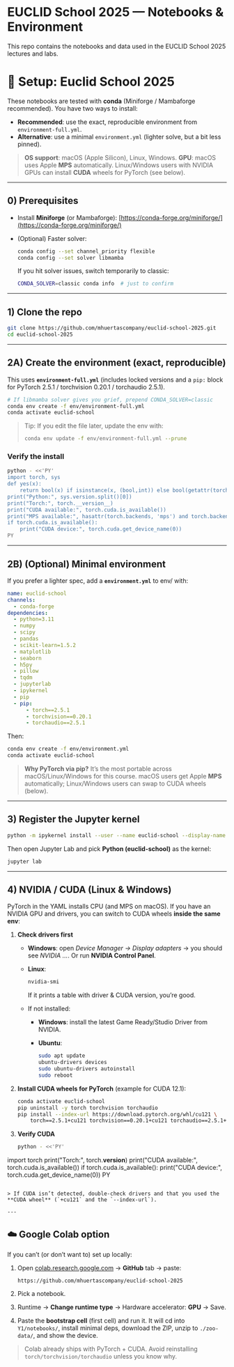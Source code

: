 # EUCLID School 2025 — Notebooks & Environment

This repo contains the notebooks and data used in the EUCLID School 2025 lectures and labs.


# 🔧 Setup: Euclid School 2025

These notebooks are tested with **conda** (Miniforge / Mambaforge recommended).
You have two ways to install:

* **Recommended**: use the exact, reproducible environment from `environment-full.yml`.
* **Alternative**: use a minimal `environment.yml` (lighter solve, but a bit less pinned).

> **OS support**: macOS (Apple Silicon), Linux, Windows.
> **GPU**: macOS uses Apple **MPS** automatically. Linux/Windows users with NVIDIA GPUs can install **CUDA** wheels for PyTorch (see below).

---

## 0) Prerequisites

* Install **Miniforge** (or Mambaforge): [https://conda-forge.org/miniforge/](https://conda-forge.org/miniforge/)
* (Optional) Faster solver:

  ```bash
  conda config --set channel_priority flexible
  conda config --set solver libmamba
  ```

  If you hit solver issues, switch temporarily to classic:

  ```bash
  CONDA_SOLVER=classic conda info  # just to confirm
  ```

---

## 1) Clone the repo

```bash
git clone https://github.com/mhuertascompany/euclid-school-2025.git
cd euclid-school-2025
```

---

## 2A) Create the environment (exact, reproducible)

This uses **`environment-full.yml`** (includes locked versions and a `pip:` block for PyTorch 2.5.1 / torchvision 0.20.1 / torchaudio 2.5.1).

```bash
# If libmamba solver gives you grief, prepend CONDA_SOLVER=classic
conda env create -f env/environment-full.yml
conda activate euclid-school
```

> Tip: If you edit the file later, update the env with:
>
> ```bash
> conda env update -f env/environment-full.yml --prune
> ```

### Verify the install

```bash
python - <<'PY'
import torch, sys
def yes(x): 
    return bool(x) if isinstance(x, (bool,int)) else bool(getattr(torch.backends, 'mps', None) and torch.backends.mps.is_available()) if x=='MPS' else False
print("Python:", sys.version.split()[0])
print("Torch:", torch.__version__)
print("CUDA available:", torch.cuda.is_available())
print("MPS available:", hasattr(torch.backends, 'mps') and torch.backends.mps.is_available())
if torch.cuda.is_available():
    print("CUDA device:", torch.cuda.get_device_name(0))
PY
```

---

## 2B) (Optional) Minimal environment

If you prefer a lighter spec, add a **`environment.yml`** to env/ with:

```yaml
name: euclid-school
channels:
  - conda-forge
dependencies:
  - python=3.11
  - numpy
  - scipy
  - pandas
  - scikit-learn=1.5.2
  - matplotlib
  - seaborn
  - h5py
  - pillow
  - tqdm
  - jupyterlab
  - ipykernel
  - pip
  - pip:
      - torch==2.5.1
      - torchvision==0.20.1
      - torchaudio==2.5.1
```

Then:

```bash
conda env create -f env/environment.yml
conda activate euclid-school
```

> **Why PyTorch via pip?** It’s the most portable across macOS/Linux/Windows for this course. macOS users get Apple **MPS** automatically; Linux/Windows users can swap to CUDA wheels (below).

---

## 3) Register the Jupyter kernel

```bash
python -m ipykernel install --user --name euclid-school --display-name "Python (euclid-school)"
```

Then open Jupyter Lab and pick **Python (euclid-school)** as the kernel:

```bash
jupyter lab
```

---

## 4) NVIDIA / CUDA (Linux & Windows)

PyTorch in the YAML installs CPU (and MPS on macOS). If you have an NVIDIA GPU and drivers, you can switch to CUDA wheels **inside the same env**:

1. **Check drivers first**

   * **Windows**: open *Device Manager → Display adapters* → you should see *NVIDIA ...*. Or run **NVIDIA Control Panel**.

   * **Linux**:

     ```bash
     nvidia-smi
     ```

     If it prints a table with driver & CUDA version, you’re good.

   * If not installed:

     * **Windows**: install the latest Game Ready/Studio Driver from NVIDIA.
     * **Ubuntu**:

       ```bash
       sudo apt update
       ubuntu-drivers devices
       sudo ubuntu-drivers autoinstall
       sudo reboot
       ```

2. **Install CUDA wheels for PyTorch** (example for CUDA 12.1):

   ```bash
   conda activate euclid-school
   pip uninstall -y torch torchvision torchaudio
   pip install --index-url https://download.pytorch.org/whl/cu121 \
       torch==2.5.1+cu121 torchvision==0.20.1+cu121 torchaudio==2.5.1+cu121
   ```

3. **Verify CUDA**

   ```bash
   python - <<'PY'
   ```

import torch
print("Torch:", torch.**version**)
print("CUDA available:", torch.cuda.is\_available())
if torch.cuda.is\_available():
print("CUDA device:", torch.cuda.get\_device\_name(0))
PY

````

> If CUDA isn’t detected, double-check drivers and that you used the **CUDA wheel** (`+cu121` and the `--index-url`).

---
````

## ☁️ Google Colab option

If you can’t (or don’t want to) set up locally:

1. Open [colab.research.google.com](https://colab.research.google.com) → **GitHub** tab → paste:

   ```
   https://github.com/mhuertascompany/euclid-school-2025
   ```
2. Pick a notebook.
3. Runtime → **Change runtime type** → Hardware accelerator: **GPU** → Save.
4. Paste the **bootstrap cell** (first cell) and run it.
   It will cd into `Y1/notebooks/`, install minimal deps, download the ZIP, unzip to `./zoo-data/`, and show the device.

> Colab already ships with PyTorch + CUDA. Avoid reinstalling `torch/torchvision/torchaudio` unless you know why.




